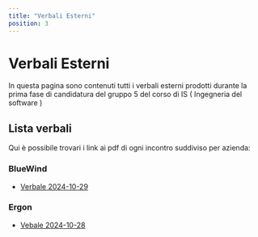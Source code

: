 ```yaml
---
title: "Verbali Esterni"
position: 3
---
```


# Verbali Esterni

In questa pagina sono contenuti tutti i verbali esterni prodotti durante la prima fase di candidatura del gruppo 5 del corso di IS ( Ingegneria del software )

## Lista verbali

Qui è possibile trovari i link ai pdf di ogni incontro suddiviso per azienda:

### BlueWind

-   [Verbale 2024-10-29](./2024-10-29.pdf)

### Ergon

-   [Vebale 2024-10-28](./2024-10-28.pdf)
